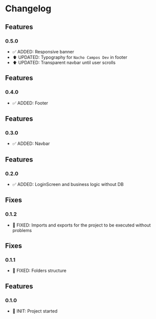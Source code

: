 # Changelog

## Features

### 0.5.0

- ✅ ADDED: Responsive banner
- ⬆ UPDATED: Typography for `Nacho Campos Dev` in footer
- ⬆ UPDATED: Transparent navbar until user scrolls

## Features

### 0.4.0

- ✅ ADDED: Footer

## Features

### 0.3.0

- ✅ ADDED: Navbar

## Features

### 0.2.0

- ✅ ADDED: LoginScreen and business logic without DB

## Fixes

### 0.1.2

- 👾 FIXED: Imports and exports for the project to be executed without problems

## Fixes

### 0.1.1

- 👾 FIXED: Folders structure

## Features

### 0.1.0

- 🚀 INIT: Project started